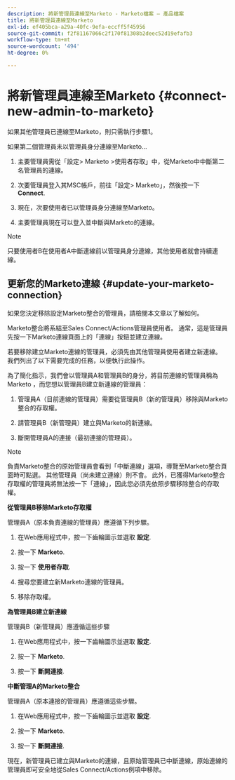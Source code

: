 ```yaml
---
description: 將新管理員連線至Marketo - Marketo檔案 — 產品檔案
title: 將新管理員連線至Marketo
exl-id: ef405bca-a29a-40fc-9efa-eccff5f45956
source-git-commit: f2f81167066c2f170f81308b2deec52d19efafb3
workflow-type: tm+mt
source-wordcount: '494'
ht-degree: 0%

---
```


# 將新管理員連線至Marketo {#connect-new-admin-to-marketo}

如果其他管理員已連線至Marketo，則只需執行步驟1。

如果第二個管理員未以管理員身分連線至Marketo...

1. 主要管理員需從「設定> Marketo >使用者存取」中，從Marketo中中斷第二名管理員的連線。

1. 次要管理員登入其MSC帳戶，前往「設定> Marketo」，然後按一下 **Connect**.

1. 現在，次要使用者已以管理員身分連線至Marketo。

1. 主要管理員現在可以登入並中斷與Marketo的連線。

>[!NOTE]
>
>只要使用者B在使用者A中斷連線前以管理員身分連線，其他使用者就會持續連線。

## 更新您的Marketo連線 {#update-your-marketo-connection}

如果您決定移除設定Marketo整合的管理員，請檢閱本文章以了解如何。

Marketo整合將系結至Sales Connect/Actions管理員使用者。 通常，這是管理員先按一下Marketo連線頁面上的「連線」按鈕並建立連線。

若要移除建立Marketo連線的管理員，必須先由其他管理員使用者建立新連線。 我們列出了以下需要完成的任務，以便執行此操作。

為了簡化指示，我們會以管理員A和管理員B的身分，將目前連線的管理員稱為Marketo ，而您想以管理員B建立新連線的管理員：

1. 管理員A（目前連線的管理員）需要從管理員B（新的管理員）移除與Marketo整合的存取權。

1. 請管理員B（新管理員）建立與Marketo的新連線。

1. 斷開管理員A的連接（最初連接的管理員）。

>[!NOTE]
>
>負責Marketo整合的原始管理員會看到「中斷連線」選項，導覽至Marketo整合頁面時可點選。 其他管理員（尚未建立連線）則不會。 此外，已獲得Marketo整合存取權的管理員將無法按一下「連線」，因此您必須先依照步驟移除整合的存取權。

**從管理員B移除Marketo存取權**

管理員A（原本負責連線的管理員）應遵循下列步驟。

1. 在Web應用程式中，按一下齒輪圖示並選取 **設定**.

1. 按一下 **Marketo**.

1. 按一下 **使用者存取**.

1. 搜尋您要建立新Marketo連線的管理員。

1. 移除存取權。

**為管理員B建立新連線**

管理員B（新管理員）應遵循這些步驟

1. 在Web應用程式中，按一下齒輪圖示並選取 **設定**.

1. 按一下 **Marketo**.

1. 按一下 **斷開連接**.

**中斷管理A的Marketo整合**

管理員A（原本連接的管理員）應遵循這些步驟。

1. 在Web應用程式中，按一下齒輪圖示並選取 **設定**.

1. 按一下 **Marketo**.

1. 按一下 **斷開連接**.

現在，新管理員已建立與Marketo的連線，且原始管理員已中斷連線，原始連線的管理員即可安全地從Sales Connect/Actions例項中移除。
